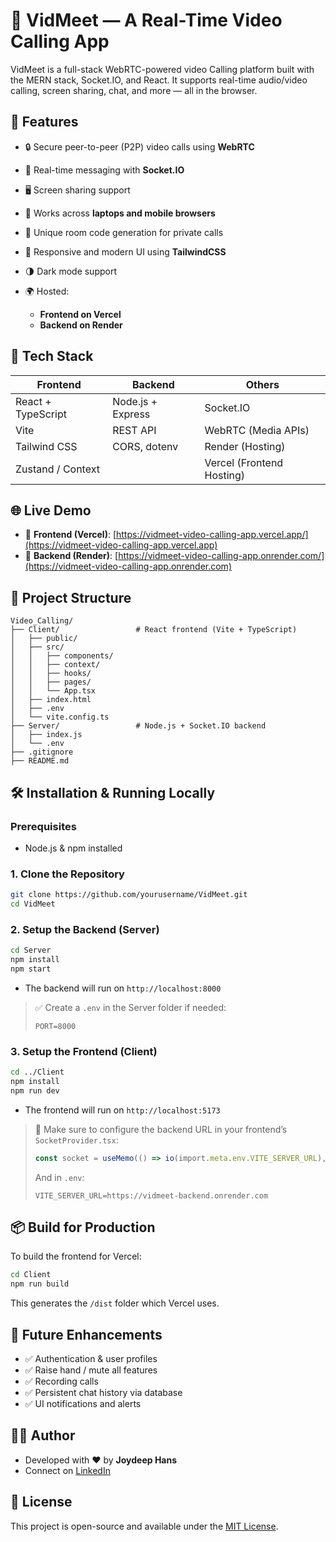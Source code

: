 # 🎥 VidMeet — A Real-Time Video Calling App

VidMeet is a full-stack WebRTC-powered video Calling platform built with the MERN stack, Socket.IO, and React. It supports real-time audio/video calling, screen sharing, chat, and more — all in the browser.

## 🚀 Features

* 🔒 Secure peer-to-peer (P2P) video calls using **WebRTC**
* 💬 Real-time messaging with **Socket.IO**
* 🖥️ Screen sharing support
* 📱 Works across **laptops and mobile browsers**
* 👥 Unique room code generation for private calls
* 🎨 Responsive and modern UI using **TailwindCSS**
* 🌗 Dark mode support
* 🌍 Hosted:

  * **Frontend on Vercel**
  * **Backend on Render**

## 🧱 Tech Stack

| Frontend           | Backend           | Others                    |
| ------------------ | ----------------- | ------------------------- |
| React + TypeScript | Node.js + Express | Socket.IO                 |
| Vite               | REST API          | WebRTC (Media APIs)       |
| Tailwind CSS       | CORS, dotenv      | Render (Hosting)          |
| Zustand / Context  |                   | Vercel (Frontend Hosting) |

## 🌐 Live Demo

* 🔗 **Frontend (Vercel)**: [https://vidmeet-video-calling-app.vercel.app/](https://vidmeet-video-calling-app.vercel.app)
* 🔗 **Backend (Render)**: [https://vidmeet-video-calling-app.onrender.com/](https://vidmeet-video-calling-app.onrender.com)

## 📂 Project Structure

```
Video_Calling/
├── Client/                 # React frontend (Vite + TypeScript)
│   ├── public/
│   ├── src/
│   │   ├── components/
│   │   ├── context/
│   │   ├── hooks/
│   │   ├── pages/
│   │   └── App.tsx
│   ├── index.html
│   ├── .env
│   └── vite.config.ts
├── Server/                 # Node.js + Socket.IO backend
│   ├── index.js
│   └── .env
├── .gitignore
├── README.md
```

## 🛠️ Installation & Running Locally

### Prerequisites

* Node.js & npm installed

### 1. Clone the Repository

```bash
git clone https://github.com/yourusername/VidMeet.git
cd VidMeet
```

### 2. Setup the Backend (Server)

```bash
cd Server
npm install
npm start
```

* The backend will run on `http://localhost:8000`

> ✅ Create a `.env` in the Server folder if needed:
>
> ```
> PORT=8000
> ```

### 3. Setup the Frontend (Client)

```bash
cd ../Client
npm install
npm run dev
```

* The frontend will run on `http://localhost:5173`

> 🔧 Make sure to configure the backend URL in your frontend’s `SocketProvider.tsx`:
>
> ```ts
> const socket = useMemo(() => io(import.meta.env.VITE_SERVER_URL), []);
> ```
>
> And in `.env`:
>
> ```
> VITE_SERVER_URL=https://vidmeet-backend.onrender.com
> ```

## 📦 Build for Production

To build the frontend for Vercel:

```bash
cd Client
npm run build
```

This generates the `/dist` folder which Vercel uses.

## 🧪 Future Enhancements

* ✅ Authentication & user profiles
* ✅ Raise hand / mute all features
* ✅ Recording calls
* ✅ Persistent chat history via database
* ✅ UI notifications and alerts

## 🧑‍💻 Author

* Developed with ❤️ by **Joydeep Hans**
* Connect on [LinkedIn](https://www.linkedin.com/in/joydeep-hans-65870928a/)

## 📄 License

This project is open-source and available under the [MIT License](LICENSE).
